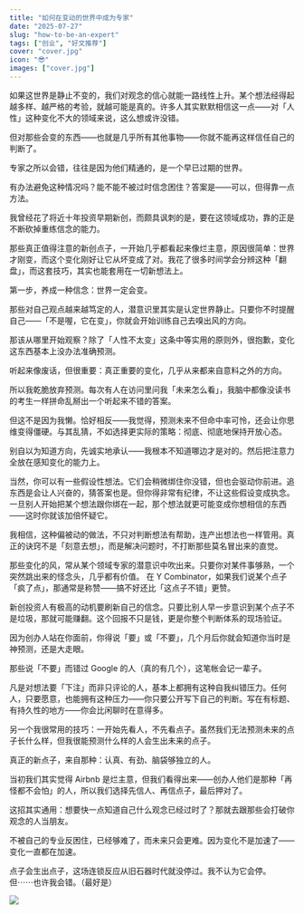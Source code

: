 ```yaml
---
title: "如何在变动的世界中成为专家"
date: "2025-07-27"
slug: "how-to-be-an-expert"
tags: ["创业", "好文推荐"]
cover: "cover.jpg"
icon: "😎"
images: ["cover.jpg"]
---
```

如果这世界是静止不变的，我们对观念的信心就能一路线性上升。某个想法经得起越多样、越严格的考验，就越可能是真的。许多人其实默默相信这一点——对「人性」这种变化不大的领域来说，这么想或许没错。



但对那些会变的东西——也就是几乎所有其他事物——你就不能再这样信任自己的判断了。



专家之所以会错，往往是因为他们精通的，是一个早已过期的世界。



有办法避免这种情况吗？能不能不被过时信念困住？答案是——可以，但得靠一点方法。



我曾经花了将近十年投资早期新创，而颇具讽刺的是，要在这领域成功，靠的正是不断砍掉重练信念的能力。



那些真正值得注意的新创点子，一开始几乎都看起来像烂主意，原因很简单：世界才刚变，而这个变化刚好让它从坏变成了对。我花了很多时间学会分辨这种「翻盘」，而这套技巧，其实也能套用在一切新想法上。



第一步，养成一种信念：世界一定会变。



那些对自己观点越来越笃定的人，潜意识里其实是认定世界静止。只要你不时提醒自己——「不是喔，它在变」，你就会开始训练自己去嗅出风的方向。



那该从哪里开始观察？除了「人性不太变」这条中等实用的原则外，很抱歉，变化这东西基本上没办法准确预测。



听起来像废话，但很重要：真正重要的变化，几乎从来都来自意料之外的方向。



所以我乾脆放弃预测。每次有人在访问里问我「未来怎么看」，我脑中都像没读书的考生一样拼命乱掰出一个听起来不错的答案。



但这不是因为我懒。恰好相反——我觉得，预测未来不但命中率可怜，还会让你思维变得僵硬。与其乱猜，不如选择更实际的策略：彻底、彻底地保持开放心态。



别自以为知道方向，先诚实地承认——我根本不知道哪边才是对的。然后把注意力全放在感知变化的能力上。



当然，你可以有一些假设性想法。它们会稍微绑住你没错，但也会驱动你前进。追东西是会让人兴奋的，猜答案也是。但你得非常有纪律，不让这些假设变成执念。
一旦别人开始把某个想法跟你绑在一起，那个想法就更可能变成你想相信的东西——这时你就该加倍怀疑它。



我相信，这种偏被动的做法，不只对判断想法有帮助，连产出想法也一样管用。真正的诀窍不是「刻意去想」，而是解决问题时，不打断那些莫名冒出来的直觉。



那些变化的风，常从某个领域专家的潜意识中吹出来。只要你对某件事够熟，一个突然跳出来的怪念头，几乎都有价值。
在 Y Combinator，如果我们说某个点子「疯了点」，那通常是称赞——搞不好还比「这点子不错」更赞。



新创投资人有极高的动机要刷新自己的信念。只要比别人早一步意识到某个点子不是垃圾，那就可能赚翻。这个回报不只是钱，更是你整个判断体系的现场验证。



因为创办人站在你面前，你得说「要」或「不要」，几个月后你就会知道你当时是神预测，还是大走眼。



那些说「不要」而错过 Google 的人（真的有几个），这笔帐会记一辈子。



凡是对想法要「下注」而非只评论的人，基本上都拥有这种自我纠错压力。任何人，只要愿意，也能拥有这种压力——你只要公开写下自己的判断。写在有标题、有持久性的地方——你会比闲聊时在意得多。



另一个我很常用的技巧：一开始先看人，不先看点子。虽然我们无法预测未来的点子长什么样，但我很能预测什么样的人会生出未来的点子。



真正的新点子，来自那种：认真、有劲、脑袋够独立的人。



当初我们其实觉得 Airbnb 是烂主意，但我们看得出来——创办人他们是那种「再怪都不会怕」的人，所以我们选择先信人、再信点子，最后押对了。



这招其实通用：想要快一点知道自己什么观念已经过时了？那就去跟那些会打破你观念的人当朋友。



不被自己的专业反困住，已经够难了，而未来只会更难。因为变化不是加速了——变化一直都在加速。



点子会生出点子，这场连锁反应从旧石器时代就没停过。我不认为它会停。
但⋯⋯也许我会错。（最好是）




![](https://prod-files-secure.s3.us-west-2.amazonaws.com/112d0858-5090-4d34-a606-b75eb8d65fd2/46476355-9cf3-4e99-9b7a-3531bc426380/1000202064.png?X-Amz-Algorithm=AWS4-HMAC-SHA256&X-Amz-Content-Sha256=UNSIGNED-PAYLOAD&X-Amz-Credential=ASIAZI2LB466W53TI3RP%2F20250814%2Fus-west-2%2Fs3%2Faws4_request&X-Amz-Date=20250814T231319Z&X-Amz-Expires=3600&X-Amz-Security-Token=IQoJb3JpZ2luX2VjEAYaCXVzLXdlc3QtMiJHMEUCIEMP351H1jVDfUuKHoQntVJPN4O5zLE0IBrAHGnRxi1MAiEAtFzaVRusW7gvW2%2FC1cdiFOTN30ys5Hz7sBYDHl9mxI8q%2FwMITxAAGgw2Mzc0MjMxODM4MDUiDLuUski7pTFKajvcWircA3KGfkD7WYZuDQ3KPH%2F%2FN9srchcDL9I2GgptooFAZRtVlzWxXHSWwqFU14yxWBvVyMTB%2BPlo9jnJIjGiUVHgIbpMgeYlhMzfEKJnEN5R6aNpZu8TokOx%2FPURdP3OKYX3j%2BBbtQDq0FfMhRls0ZUMWrGchFzPaUhhXpQUq4uafaDYNkUfg8%2ForEH%2FGGdjs1MWlwThVbeJgoBGz5wg%2Ff%2FoPZDVpjmxhlCB9SoKjINO%2F44bFvG9k5Mm3xVcn2F9o1MnzQ3WAglkK%2BThwgxvCyQUrfIxy41ph8imDNn8tiLJdl8ni8ppShi8m%2FDJbTZtHZQjZ%2BX3JP2o1YjwSuF%2BhaydZt5fFStiarvQu6ElrmVt4Howjxhj7lCz1znDhyfobhQtHmAb752bstz95Mqhb2X7h9H5JRlcKhhyVPUDoZ%2Bmm5H7xP3ccxBBjcOCHZExOipRprFRsfGy8Gg6Ms2C0MSztBO6Wt7a0j75VEvbgZA6UUbStGIN4Uqj%2FwdWr6mkEu7gzM6UUqYEsUeuBLeaWGyc8babnX4Ptz096XlpPucreddlUrmN5GJIqwruFpx7gMc63c%2FN6tp5bHiezzGF%2F6nwhQAwarf1fKNefOhHd%2FALE1wCSnmuDipVlGLEe%2FZnMO%2B9%2BcQGOqUBCP1EDGEx9x3Ig1xcWXDGkfHpU7wM2NcJgjB0uPLpHUN%2FRtGhPT9%2FkMwSBe9ClPzcgQANgfx3bsP5wXrxXv56SP8q4vi0hhsf1sP3u2mPHK2kASAM7V97ggdVOVlDyr1d2PE2hw0h2CWJH70QCvsNFwi4xYq2KB9vcbWqvh6zZAzwEB2SAuQuqWoJwd41xRK8Y7LGPuSEvusLeeyHDdOvTu4y7w%2FS&X-Amz-Signature=45deed638d96c57dca0be11e31b0d510ccb8b3dca7ce77f0bbe15f46498b8dab&X-Amz-SignedHeaders=host&x-amz-checksum-mode=ENABLED&x-id=GetObject)

